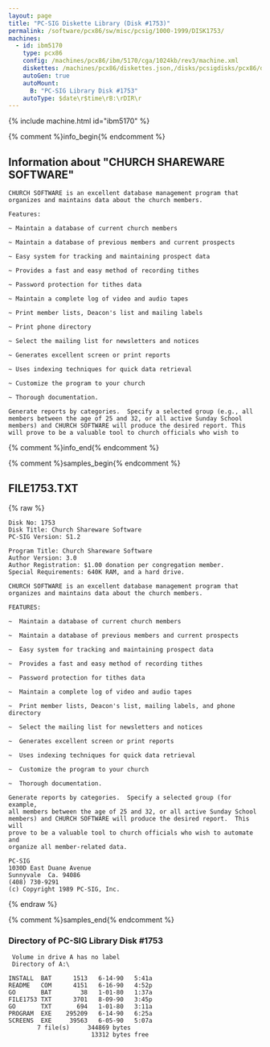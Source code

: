 ```yaml
---
layout: page
title: "PC-SIG Diskette Library (Disk #1753)"
permalink: /software/pcx86/sw/misc/pcsig/1000-1999/DISK1753/
machines:
  - id: ibm5170
    type: pcx86
    config: /machines/pcx86/ibm/5170/cga/1024kb/rev3/machine.xml
    diskettes: /machines/pcx86/diskettes.json,/disks/pcsigdisks/pcx86/diskettes.json
    autoGen: true
    autoMount:
      B: "PC-SIG Library Disk #1753"
    autoType: $date\r$time\rB:\rDIR\r
---
```


{% include machine.html id="ibm5170" %}

{% comment %}info_begin{% endcomment %}

## Information about "CHURCH SHAREWARE SOFTWARE"

    CHURCH SOFTWARE is an excellent database management program that
    organizes and maintains data about the church members.
    
    Features:
    
    ~ Maintain a database of current church members
    
    ~ Maintain a database of previous members and current prospects
    
    ~ Easy system for tracking and maintaining prospect data
    
    ~ Provides a fast and easy method of recording tithes
    
    ~ Password protection for tithes data
    
    ~ Maintain a complete log of video and audio tapes
    
    ~ Print member lists, Deacon's list and mailing labels
    
    ~ Print phone directory
    
    ~ Select the mailing list for newsletters and notices
    
    ~ Generates excellent screen or print reports
    
    ~ Uses indexing techniques for quick data retrieval
    
    ~ Customize the program to your church
    
    ~ Thorough documentation.
    
    Generate reports by categories.  Specify a selected group (e.g., all
    members between the age of 25 and 32, or all active Sunday School
    members) and CHURCH SOFTWARE will produce the desired report. This
    will prove to be a valuable tool to church officials who wish to
{% comment %}info_end{% endcomment %}

{% comment %}samples_begin{% endcomment %}

## FILE1753.TXT

{% raw %}
```
Disk No: 1753                                                           
Disk Title: Church Shareware Software                                   
PC-SIG Version: S1.2                                                    
                                                                        
Program Title: Church Shareware Software                                
Author Version: 3.0                                                     
Author Registration: $1.00 donation per congregation member.            
Special Requirements: 640K RAM, and a hard drive.                       
                                                                        
CHURCH SOFTWARE is an excellent database management program that        
organizes and maintains data about the church members.                  
                                                                        
FEATURES:                                                               
                                                                        
~  Maintain a database of current church members                        
                                                                        
~  Maintain a database of previous members and current prospects        
                                                                        
~  Easy system for tracking and maintaining prospect data               
                                                                        
~  Provides a fast and easy method of recording tithes                  
                                                                        
~  Password protection for tithes data                                  
                                                                        
~  Maintain a complete log of video and audio tapes                     
                                                                        
~  Print member lists, Deacon's list, mailing labels, and phone         
directory                                                               
                                                                        
~  Select the mailing list for newsletters and notices                  
                                                                        
~  Generates excellent screen or print reports                          
                                                                        
~  Uses indexing techniques for quick data retrieval                    
                                                                        
~  Customize the program to your church                                 
                                                                        
~  Thorough documentation.                                              
                                                                        
Generate reports by categories.  Specify a selected group (for example, 
all members between the age of 25 and 32, or all active Sunday School   
members) and CHURCH SOFTWARE will produce the desired report.  This will
prove to be a valuable tool to church officials who wish to automate and
organize all member-related data.                                       
                                                                        
PC-SIG                                                                  
1030D East Duane Avenue                                                 
Sunnyvale  Ca. 94086                                                    
(408) 730-9291                                                          
(c) Copyright 1989 PC-SIG, Inc.                                         
```
{% endraw %}

{% comment %}samples_end{% endcomment %}

### Directory of PC-SIG Library Disk #1753

     Volume in drive A has no label
     Directory of A:\

    INSTALL  BAT      1513   6-14-90   5:41a
    README   COM      4151   6-16-90   4:52p
    GO       BAT        38   1-01-80   1:37a
    FILE1753 TXT      3701   8-09-90   3:45p
    GO       TXT       694   1-01-80   3:11a
    PROGRAM  EXE    295209   6-14-90   6:25a
    SCREENS  EXE     39563   6-05-90   5:07a
            7 file(s)     344869 bytes
                           13312 bytes free
